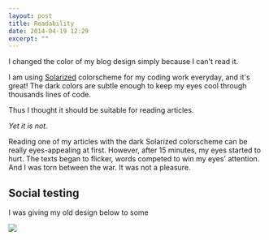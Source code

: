 ```yaml
---
layout: post
title: Readability
date: 2014-04-19 12:29
excerpt: ""
---
```


I changed the color of my blog design simply because I can't read it.

I am using [Solarized](http://ethanschoonover.com/solarized) colorscheme for my coding work everyday, and it's great! The dark colors are subtle enough to keep my eyes cool through thousands lines of code.

Thus I thought it should be suitable for reading articles.

*Yet it is not.*

Reading one of my articles with the dark Solarized colorscheme can be really eyes-appealing at first. However, after 15 minutes, my eyes started to hurt. The texts began to flicker, words competed to win my eyes' attention. And I was torn between the war. It was not a pleasure.

## Social testing

I was giving my old design below to some 

<img src="/files{{ page.id }}/01-dark-background.jpg">


